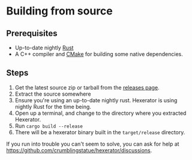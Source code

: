 # Building from source

## Prerequisites

- Up-to-date nightly [Rust](https://www.rust-lang.org/)
- A C++ compiler and [CMake](https://cmake.org/) for building some native dependencies.

## Steps

1. Get the latest source zip or tarball from the [releases page](https://github.com/crumblingstatue/hexerator/releases).
2. Extract the source somewhere
3. Ensure you're using an up-to-date nightly rust. Hexerator is using nightly Rust for the time being.
4. Open up a terminal, and change to the directory where you extracted Hexerator.
5. Run `cargo build --release`
6. There will be a hexerator binary built in the `target/release` directory.

If you run into trouble you can't seem to solve, you can ask for help at <https://github.com/crumblingstatue/hexerator/discussions>.
